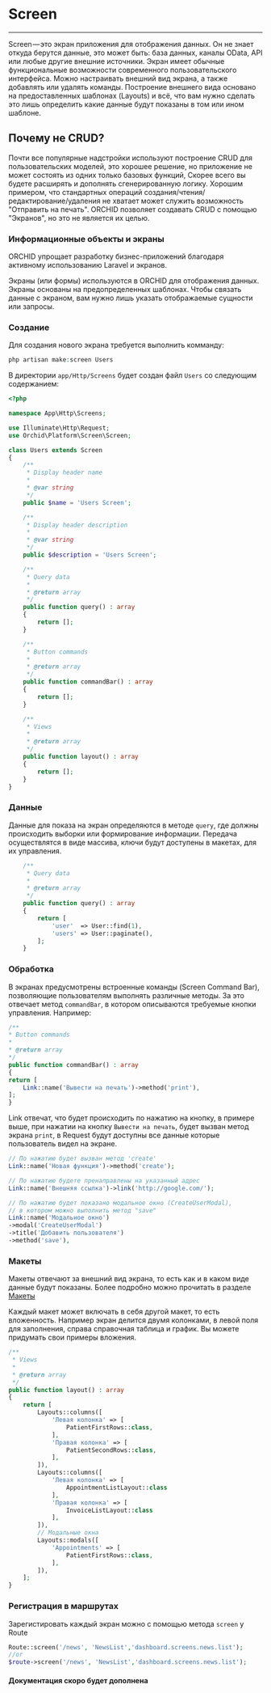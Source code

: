 # Screen
----------

Screen — это экран приложения для отображения данных. Он не знает откуда берутся данные, это может быть: база данных, каналы OData, API или любые другие внешние источники. Экран имеет обычные функциональные возможности современного пользовательского интерфейса. Можно настраивать внешний вид экрана, а также добавлять или удалять команды. 
    Построение внешнего вида основано на предоставленных шаблонах (Layouts) и всё, что вам нужно сделать это лишь определить какие данные будут показаны в том или ином шаблоне.



## Почему не CRUD?

Почти все популярные надстройки используют построение CRUD для пользовательских моделей, это хорошее решение, но приложение не может состоять из одних только базовых функций, Скорее всего вы будете расширять и дополнять сгенерированную логику. Хорошим примером, что стандартных операций создания/чтения/редактирование/удаления не хватает может служить возможность "Отправить на печать". ORCHID позволяет создавать CRUD с помощью "Экранов", но это не является их целью.


### Информационные объекты и экраны

ORCHID упрощает разработку бизнес-приложений благодаря активному использованию Laravel и экранов.

Экраны (или формы) используются в ORCHID для отображения данных. Экраны основаны на предопределенных шаблонах. Чтобы связать данные с экраном, вам нужно лишь указать отображаемые сущности или запросы. 


### Создание

Для создания нового экрана требуется выполнить комманду:

```php
php artisan make:screen Users
```

В директории `app/Http/Screens` будет создан файл `Users` со следующим содержанием:

```php
<?php

namespace App\Http\Screens;

use Illuminate\Http\Request;
use Orchid\Platform\Screen\Screen;

class Users extends Screen
{
    /**
     * Display header name
     *
     * @var string
     */
    public $name = 'Users Screen';

    /**
     * Display header description
     *
     * @var string
     */
    public $description = 'Users Screen';

    /**
     * Query data
     *
     * @return array
     */
    public function query() : array
    {
        return [];
    }

    /**
     * Button commands
     *
     * @return array
     */
    public function commandBar() : array
    {
        return [];
    }

    /**
     * Views
     *
     * @return array
     */
    public function layout() : array
    {
        return [];
    }
}

```

### Данные

Данные для показа на экран определяются в методе `query`, где должны происходить выборки или формирование информации.
Передача осуществлятся в виде массива, ключи будут доступены в макетах, для их управления.

```php
    /**
     * Query data
     *
     * @return array
     */
    public function query() : array
    {
        return [
            'user'  => User::find(1),
            'users' => User::paginate(),
        ];
    }
```


### Обработка

В экранах предусмотрены встроенные команды (Screen Command Bar), позволяющие пользователям выполнять различные методы.
За это отвечает метод `commandBar`, в котором описываются требуемые кнопки управления. Например:

```php
/**
* Button commands
*
* @return array
*/
public function commandBar() : array
{
return [
    Link::name('Вывести на печать')->method('print'),
];
}
```

Link отвечат, что будет происходить по нажатию на кнопку, в примере выше, при нажатии на кнопку `Вывести на печать`,
будет вызван метод экрана `print`, в Request будут доступны все данные которые пользователь видел на экране.


```php
// По нажатию будет вызван метод 'create'
Link::name('Новая функция')->method('create');

// По нажатию будете пренаправлены на указанный адрес
Link::name('Внешняя ссылка')->link('http://google.com/');

// По нажатию будет показано модальное окно (CreateUserModal),
// в котором можно выполнить метод "save"
Link::name('Модальное окно')
->modal('CreateUserModal')
->title('Добавить пользователя')
->method('save'),
```


### Макеты

Макеты отвечают за внешний вид экрана, то есть как и в каком виде данные будут показаны.
Более подробно можно прочитать в разделе [Макеты](/ru/docs/layouts/)

Каждый макет может включать в себя другой макет, то есть вложенность.
Например экран делится двумя колонками, в левой поля для заполнения, справа справочная таблица и график.
Вы можете придумать свои примеры вложения.


```php
/**
 * Views
 *
 * @return array
 */
public function layout() : array
{
    return [
        Layouts::columns([
            'Левая колонка' => [
                PatientFirstRows::class,
            ],
            'Правая колонка' => [
                PatientSecondRows::class,
            ],
        ]),
        Layouts::columns([
            'Левая колонка' => [
                AppointmentListLayout::class
            ],
            'Правая колонка' => [
                InvoiceListLayout::class
            ],
        ]),
        // Модальные окна
        Layouts::modals([
            'Appointments' => [
                PatientFirstRows::class,
            ],
        ]),
    ];
}
```



### Регистрация в маршрутах

Зарегистировать каждый экран можно с помощью метода `screen` у Route
```php
Route::screen('/news', 'NewsList','dashboard.screens.news.list');
//or
$route->screen('/news', 'NewsList','dashboard.screens.news.list');
```



#### Документация скоро будет дополнена
